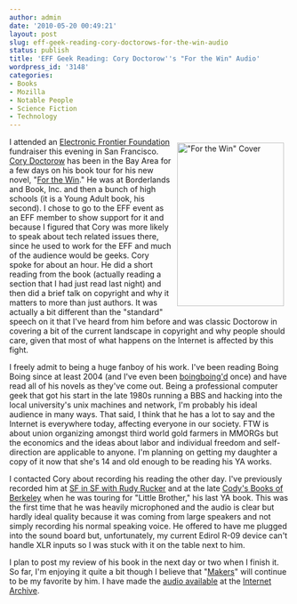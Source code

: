 ```yaml
---
author: admin
date: '2010-05-20 00:49:21'
layout: post
slug: eff-geek-reading-cory-doctorows-for-the-win-audio
status: publish
title: 'EFF Geek Reading: Cory Doctorow''s "For the Win" Audio'
wordpress_id: '3148'
categories:
- Books
- Mozilla
- Notable People
- Science Fiction
- Technology
---
```

<a href="http://www.flickr.com/photos/albill/4623835626/" title="&quot;For the Win&quot; Cover"><img src="http://farm4.static.flickr.com/3371/4623835626_70f323a631_o.jpg" align="right" hspace="10" vspace="10" width="192" height="294" alt="&quot;For the Win&quot; Cover" /></a> I attended an <a href="http://www.eff.org/">Electronic Frontier Foundation</a> fundraiser this evening in San Francisco. <a href="http://craphound.com/">Cory Doctorow</a> has been in the Bay Area for a few days on his book tour for his new novel, "<a href="http://craphound.com/ftw/">For the Win</a>." He was at Borderlands and Book, Inc. and then a bunch of high schools (it is a Young Adult book, his second). I chose to go to the EFF event as an EFF member to show support for it and because I figured that Cory was more likely to speak about tech related issues there, since he used to work for the EFF and much of the audience would be geeks. 
Cory spoke for about an hour. He did a short reading from the book (actually reading a section that I had just read last night) and then did a brief talk on copyright and why it matters to more than just authors. It was actually a bit different than the "standard" speech on it that I've heard from him before and was classic Doctorow in covering a bit of the current landscape in copyright and why people should care, given that most of what happens on the Internet is affected by this fight. 

I freely admit to being a huge fanboy of his work. I've been reading Boing Boing since at least 2004 (and I've even been <a href="http://www.boingboing.net/2008/06/24/spooky-wonderful-mus.html">boingboing'd</a> once) and have read all of his novels as they've come out. Being a professional computer geek that got his start in the late 1980s running a BBS and hacking into the local university's unix machines and network, I'm probably his ideal audience in many ways. That said, I think that he has a lot to say and the Internet is everywhere today, affecting everyone in our society. FTW is about union organizing amongst third world gold farmers in MMORGs but the economics and the ideas about labor and individual freedom and self-direction are applicable to anyone. I'm planning on getting my daughter a copy of it now that she's 14 and old enough to be reading his YA works.

I contacted Cory about recording his reading the other day. I've previously recorded him at <a href="http://www.archive.org/details/SFinSF_Cory_Doctorow_and_Rudy_Rucker">SF in SF with Rudy Rucker</a> and at the late <a href="http://www.archive.org/details/CoryDoctorowlittleBrotherReadingAtCodysBooks">Cody's Books of Berkeley</a> when he was touring for "Little Brother," his last YA book. This was the first time that he was heavily microphoned and the audio is clear but hardly ideal quality because it was coming from large speakers and not simply recording his normal speaking voice. He offered to have me plugged into the sound board but, unfortunately, my current Edirol R-09 device can't handle XLR inputs so I was stuck with it on the table next to him.
 
I plan to post my review of his book in the next day or two when I finish it. So far, I'm enjoying it quite a bit though I believe that "<a href="http://craphound.com/makers/">Makers</a>" will continue to be my favorite by him.
I have made the <a href="http://www.archive.org/details/EffGeekReadingCoryDoctorowsforTheWin">audio available</a> at the <a href="http://www.archive.org">Internet Archive</a>. 